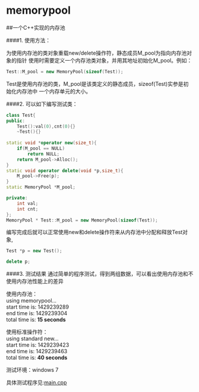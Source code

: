 # memorypool
##一个C++实现的内存池

####1. 使用方法：

为使用内存池的类对象重载new/delete操作符，静态成员M_pool为指向内存池对象的指针
使用时需要定义一个内存池类对象，并用其地址初始化M_pool。例如：

```cpp
Test::M_pool = new MemoryPool(sizeof(Test));
```
Test是使用内存池的类，M_pool是该类定义的静态成员，sizeof(Test)实参是初始化内存池中
一个内存单元的大小。

####2. 可以如下编写测试类：
```cpp
class Test{
public: 
	Test():val(0),cnt(0){}
	~Test(){}
	
static void *operator new(size_t){
	if(M_pool == NULL)
		return NULL;
	return M_pool->Alloc();
}
static void operator delete(void *p,size_t){
	M_pool->Free(p);
}
static MemoryPool *M_pool;

private:
	int val;
	int cnt;
};
MemoryPool * Test::M_pool = new MemoryPool(sizeof(Test));
```
编写完成后就可以正常使用new和delete操作符来从内存池中分配和释放Test对象,
```cpp
Test *p = new Test();

delete p;
```

####3. 测试结果
通过简单的程序测试，得到两组数据，可以看出使用内存池和不使用内存池性能上的差异

使用内存池：  
using memorypool...  
start time is: 1429239289  
end   time is: 1429239304  
total time is: **15 seconds**  

使用标准操作符：  
using standard new...  
start time is: 1429239423  
end   time is: 1429239463  
total time is: **40 seconds**  


测试环境：windows 7

具体测试程序见:[main.cpp](https://github.com/buptmiao/memorypool/blob/master/main.cpp "main.cpp")
